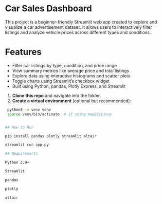 # Car Sales Dashboard

This project is a beginner-friendly Streamlit web app created to explore and visualize a car advertisement dataset. It allows users to interactively filter listings and analyze vehicle prices across different types and conditions.

# Features

- Filter car listings by type, condition, and price range
- View summary metrics like average price and total listings
- Explore data using interactive histograms and scatter plots
- Toggle charts using Streamlit’s checkbox widget
- Built using Python, pandas, Plotly Express, and Streamlit


1. **Clone this repo** and navigate into the folder.
2. **Create a virtual environment** (optional but recommended):

  ```bash
   python3 -m venv venv
   source venv/bin/activate  # if using macOS/Linux


## How to Run 

pip install pandas plotly streamlit altair

streamlit run app.py

## Requirements

Python 3.9+

Streamlit

pandas

plotly

altair